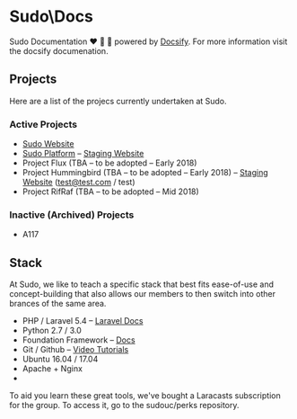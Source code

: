 # Sudo\Docs

Sudo Documentation ❤️ 🎉 💯 powered by <a href="https://docsify.js.org/#/">Docsify</a>. For more information visit the docsify documenation.

## Projects

Here are a list of the projecs currently undertaken at Sudo.

### Active Projects 

- [Sudo Website](http://sudo.org.au)
- [Sudo Platform](http://platform.sudo.org.au) – [Staging Website](http://staging.platform.sudo.org.au)
- Project Flux (TBA – to be adopted – Early 2018)
- Project Hummingbird (TBA – to be adopted – Early 2018) – [Staging Website](http://staging.platform.sudo.org.au/hummingbird) (test@test.com / test)
- Project RifRaf (TBA – to be adopted – Mid 2018)

### Inactive (Archived) Projects

- A117

## Stack

At Sudo, we like to teach a specific stack that best fits ease-of-use and concept-building that also allows our members to then switch into other brances of the same area.

- PHP / Laravel 5.4 – [Laravel Docs](https://laravel.com/docs/5.4/)
- Python 2.7 / 3.0
- Foundation Framework – [Docs](foundation.zurb.com/sites/docs/)
- Git / Github – [Video Tutorials](https://laracasts.com/series/git-me-some-version-control/episodes/1)
- Ubuntu 16.04 / 17.04
- Apache + Nginx
- 

To aid you learn these great tools, we've bought a Laracasts subscription for the group. To access it, go to the sudouc/perks repository.
